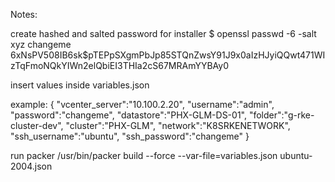 Notes:

create hashed and salted password for installer
$ openssl passwd -6 -salt xyz changeme 
$6$xNsPV508IB6sk$pTEPpSXgmPbJp85STQnZwsY91J9x0aIzHJyiQQwt471WIzTqFmoNQkYIWn2elQbiEI3THIa2cS67MRAmYYBAy0

insert values inside variables.json

example:
{
    "vcenter_server":"10.100.2.20",
    "username":"admin",
    "password":"changeme",
    "datastore":"PHX-GLM-DS-01",
    "folder":"g-rke-cluster-dev",
    "cluster":"PHX-GLM",
    "network":"K8SRKENETWORK",
    "ssh_username":"ubuntu",
    "ssh_password":"changeme"
}

run packer
/usr/bin/packer build --force --var-file=variables.json ubuntu-2004.json

